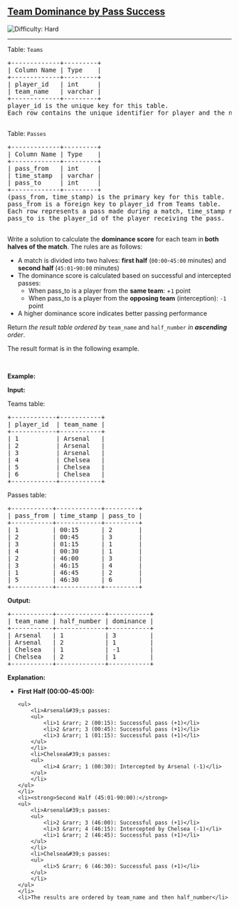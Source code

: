 <h2><a href="https://leetcode.com/problems/team-dominance-by-pass-success">Team Dominance by Pass Success</a></h2> <img src='https://img.shields.io/badge/Difficulty-Hard-red' alt='Difficulty: Hard' /><hr><p>Table: <code>Teams</code></p>

<pre>
+-------------+---------+
| Column Name | Type    |
+-------------+---------+
| player_id   | int     |
| team_name   | varchar | 
+-------------+---------+
player_id is the unique key for this table.
Each row contains the unique identifier for player and the name of one of the teams participating in that match.

</pre>

<p>Table: <code>Passes</code></p>

<pre>
+-------------+---------+
| Column Name | Type    |
+-------------+---------+
| pass_from   | int     |
| time_stamp  | varchar |
| pass_to     | int     |
+-------------+---------+
(pass_from, time_stamp) is the primary key for this table.
pass_from is a foreign key to player_id from Teams table.
Each row represents a pass made during a match, time_stamp represents the time in minutes (00:00-90:00) when the pass was made,
pass_to is the player_id of the player receiving the pass.

</pre>

<p>Write a solution to calculate the <strong>dominance score</strong> for each team in<strong> both halves of the match</strong>. The rules are as follows:</p>

<ul>
	<li>A match is divided into two halves: <strong>first half</strong> (<code>00:00</code>-<code><font face="monospace">45:00</font></code>&nbsp;minutes) and <strong>second half </strong>(<code>45:01</code>-<code>90:00</code> minutes)</li>
	<li>The dominance score is calculated based on successful and intercepted passes:
	<ul>
		<li>When pass_to is a player from the <strong>same team</strong>: +<code>1</code> point</li>
		<li>When pass_to is a player from the <strong>opposing team</strong> (interception): <code>-1</code> point</li>
	</ul>
	</li>
	<li>A higher dominance score indicates better passing performance</li>
</ul>

<p>Return <em>the result table ordered </em><em>by</em>&nbsp;<code>team_name</code> and&nbsp;<code>half_number</code> <em>in <strong>ascending</strong> order</em>.</p>

<p>The result format is in the following example.</p>

<p>&nbsp;</p>
<p><strong class="example">Example:</strong></p>

<div class="example-block">
<p><strong>Input:</strong></p>

<p>Teams table:</p>

<pre class="example-io">
+------------+-----------+
| player_id  | team_name |
+------------+-----------+
| 1          | Arsenal   |
| 2          | Arsenal   |
| 3          | Arsenal   |
| 4          | Chelsea   |
| 5          | Chelsea   |
| 6          | Chelsea   |
+------------+-----------+
</pre>

<p>Passes table:</p>

<pre class="example-io">
+-----------+------------+---------+
| pass_from | time_stamp | pass_to |
+-----------+------------+---------+
| 1         | 00:15      | 2       |
| 2         | 00:45      | 3       |
| 3         | 01:15      | 1       |
| 4         | 00:30      | 1       |
| 2         | 46:00      | 3       |
| 3         | 46:15      | 4       |
| 1         | 46:45      | 2       |
| 5         | 46:30      | 6       |
+-----------+------------+---------+
</pre>

<p><strong>Output:</strong></p>

<pre class="example-io">
+-----------+-------------+-----------+
| team_name | half_number | dominance |
+-----------+-------------+-----------+
| Arsenal   | 1           | 3         |
| Arsenal   | 2           | 1         |
| Chelsea   | 1           | -1        |
| Chelsea   | 2           | 1         |
+-----------+-------------+-----------+
</pre>

<p><strong>Explanation:</strong></p>

<ul>
	<li><strong>First Half (00:00-45:00):</strong>

	<ul>
		<li>Arsenal&#39;s passes:
		<ul>
			<li>1 &rarr; 2 (00:15): Successful pass (+1)</li>
			<li>2 &rarr; 3 (00:45): Successful pass (+1)</li>
			<li>3 &rarr; 1 (01:15): Successful pass (+1)</li>
		</ul>
		</li>
		<li>Chelsea&#39;s passes:
		<ul>
			<li>4 &rarr; 1 (00:30): Intercepted by Arsenal (-1)</li>
		</ul>
		</li>
	</ul>
	</li>
	<li><strong>Second Half (45:01-90:00):</strong>
	<ul>
		<li>Arsenal&#39;s passes:
		<ul>
			<li>2 &rarr; 3 (46:00): Successful pass (+1)</li>
			<li>3 &rarr; 4 (46:15): Intercepted by Chelsea (-1)</li>
			<li>1 &rarr; 2 (46:45): Successful pass (+1)</li>
		</ul>
		</li>
		<li>Chelsea&#39;s passes:
		<ul>
			<li>5 &rarr; 6 (46:30): Successful pass (+1)</li>
		</ul>
		</li>
	</ul>
	</li>
	<li>The results are ordered by team_name and then half_number</li>
</ul>
</div>
